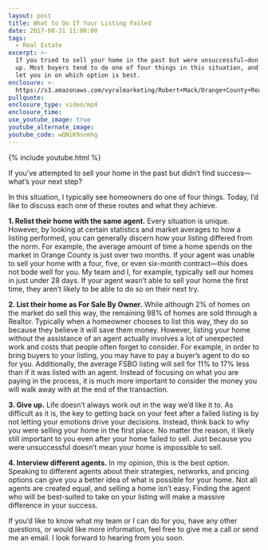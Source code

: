 ```yaml
---
layout: post
title: What to Do If Your Listing Failed
date: 2017-08-31 11:00:00
tags:
  - Real Estate
excerpt: >-
  If you tried to sell your home in the past but were unsuccessful—don’t give
  up. Most buyers tend to do one of four things in this situation, and I want to
  let you in on which option is best.
enclosure: >-
  https://s3.amazonaws.com/vyralmarketing/Robert+Mack/Orange+County+Real+Estate+Agent+Did+your+listing+fail+This+may+help.mp4
pullquote:
enclosure_type: video/mp4
enclosure_time:
use_youtube_image: true
youtube_alternate_image:
youtube_code: wQNiK9snmhg
---
```


{% include youtube.html %}

If you’ve attempted to sell your home in the past but didn’t find success—what’s your next step?&nbsp;

In this situation, I typically see homeowners do one of four things. Today, I’d like to discuss each one of these routes and what they achieve.&nbsp;

**1\. Relist their home with the same agent.** Every situation is unique. However, by looking at certain statistics and market averages to how a listing performed, you can generally discern how your listing differed from the norm. For example, the average amount of time a home spends on the market in Orange County is just over two months. If your agent was unable to sell your home with a four, five, or even six-month contract—this does not bode well for you. My team and I, for example, typically sell our homes in just under 28 days. If your agent wasn’t able to sell your home the first time, they aren’t likely to be able to do so on their next try.&nbsp;

**2\. List their home as For Sale By Owner.** While although 2% of homes on the market do sell this way, the remaining 98% of homes are sold through a Realtor. Typically when a homeowner chooses to list this way, they do so because they believe it will save them money. However, listing your home without the assistance of an agent actually involves a lot of unexpected work and costs that people often forget to consider. For example, in order to bring buyers to your listing, you may have to pay a buyer’s agent to do so for you. Additionally, the average FSBO listing will sell for 11% to 17% less than if it was listed with an agent. Instead of focusing on what you are paying in the process, it is much more important to consider the money you will walk away with at the end of the transaction.

**3\. Give up.** Life doesn’t always work out in the way we’d like it to. As difficult as it is, the key to getting back on your feet after a failed listing is by not letting your emotions drive your decisions. Instead, think back to why you were selling your home in the first place. No matter the reason, it likely still important to you even after your home failed to sell. Just because you were unsuccessful doesn’t mean your home is impossible to sell.

**4\. Interview different agents.** In my opinion, this is the best option. Speaking to different agents about their strategies, networks, and pricing options can give you a better idea of what is possible for your home. Not all agents are created equal, and selling a home isn’t easy. Finding the agent who will be best-suited to take on your listing will make a massive difference in your success.&nbsp;

If you’d like to know what my team or I can do for you, have any other questions, or would like more information, feel free to give me a call or send me an email. I look forward to hearing from you soon.&nbsp;